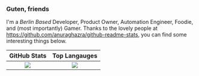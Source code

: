 ### Guten, friends

I'm a _Berlin Based_ Developer, Product Owner, Automation Engineer, Foodie, and (most importantly) Gamer.  Thanks to the lovely people at https://github.com/anuraghazra/github-readme-stats, you can find some interesting things below.

GitHub Stats | Top Langauges
 :----------:|:--------------:
![](https://github-readme-stats.vercel.app/api?username=ellman121&count_private=true&show_icons=true) | [![](https://github-readme-stats.vercel.app/api/top-langs/?username=ellman121&layout=compact)](https://github.com/anuraghazra/github-readme-stats)
